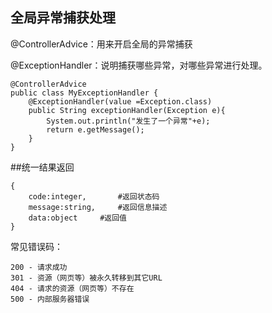 ## 全局异常捕获处理

@ControllerAdvice：用来开启全局的异常捕获

@ExceptionHandler：说明捕获哪些异常，对哪些异常进行处理。

```
@ControllerAdvice
public class MyExceptionHandler {
    @ExceptionHandler(value =Exception.class)
	public String exceptionHandler(Exception e){
		System.out.println("发生了一个异常"+e);
       	return e.getMessage();
    }
}
```



##统一结果返回

```
{
	code:integer,		#返回状态码
	message:string,		#返回信息描述
	data:object		#返回值
}
```

常见错误码：

```
200 - 请求成功
301 - 资源（网页等）被永久转移到其它URL
404 - 请求的资源（网页等）不存在
500 - 内部服务器错误
```